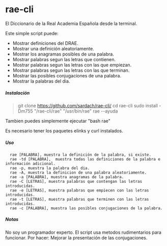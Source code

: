 rae-cli
=======
El Diccionario de la Real Academia Española desde la terminal.

Este simple script puede:

* Mostrar definiciones del DRAE.
* Mostrar una definición aleatoriamente.
* Mostrar los anagramas posibles de una palabra.
* Mostrar palabras segun las letras que contienen.
* Mostrar palabras segun las letras con las que empiezan.
* Mostrar palabras segun las letras con las que terminan.
* Mostrar las posibles conjugaciones de una palabra.
* Mostrar la palabras del dia.

##### Instalación
> git clone https://github.com/sardach/rae-cli/
> cd rae-cli
> sudo install -Dm755 "/rae-cli/rae" "/usr/bin/rae"
> rae --ayuda

Tambien puedes simplemente ejecutar "bash rae"

Es necesario tener los paquetes elinks y curl instalados.

##### Uso
      rae [PALABRA], muestra la definición de la palabra, si existe.
      rae -td [PALABRA],  muestra todas las definiciones de la palabra e información adicional.
      rae -p, muestra la palabra del dia.
      rae -A, muestra la definicion de una palabra aleatoriamente.
      rae -a [PALABRA], muestra anagramas de la palabra.
      rae -C [LETRAS], muestra palabras que contengan las letras introducidas.
      rae -e [LETRAS], muestra palabras que empiecen con las letras introducidas.
      rae -t [LETRAS], muestra palabras que terminen con las letras introducidas.
      rae -c [PALABRA], muestra las posibles conjugaciones de la palabra.

##### Notas
No soy un programador experto. El script usa metodos rudimentarios para funcionar.
Por hacer: Mejorar la presentación de las conjugaciones.
